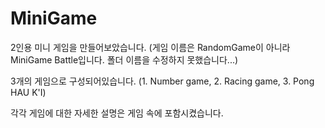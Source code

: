 # MiniGame
2인용 미니 게임을 만들어보았습니다. (게임 이름은 RandomGame이 아니라 MiniGame Battle입니다. 폴더 이름을 수정하지 못했습니다...)

3개의 게임으로 구성되어있습니다. (1. Number game, 2. Racing game, 3. Pong HAU K'I)  

각각 게임에 대한 자세한 설명은 게임 속에 포함시켰습니다. 
